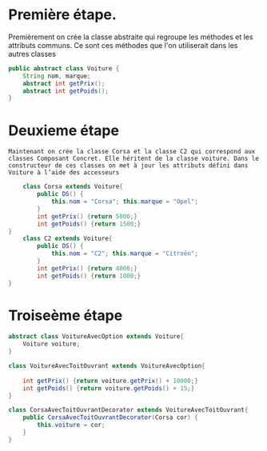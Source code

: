 # Première étape.

Premièrement on crée la classe abstraite qui regroupe les méthodes et les attributs communs. Ce sont ces méthodes que l'on utiliserait dans les autres classes
    
```java Runnable
public abstract class Voiture {
	String nom, marque; 
	abstract int getPrix();
	abstract int getPoids();
}
```

# Deuxieme étape 

    Maintenant on crée la classe Corsa et la classe C2 qui correspond aux classes Composant Concret. Elle héritent de la classe voiture. Dans le constructeur de ces classes on met à jour les attributs défini dans Voiture à l’aide des accesseurs

```java Runnable
    class Corsa extends Voiture{
    	public DS() {
    		this.nom = "Corsa"; this.marque = "Opel";
    	}	
    	int getPrix() {return 5000;}	
    	int getPoids() {return 1500;}	
}
    class C2 extends Voiture{
    	public DS() {
    		this.nom = "C2"; this.marque = "Citroën";
    	}	
    	int getPrix() {return 4000;}	
    	int getPoids() {return 1000;}	
}
```
# Troiseème étape 

    
```java Runnable
abstract class VoitureAvecOption extends Voiture{
	Voiture voiture;
}
```

```java Runnable
class VoitureAvecToitOuvrant extends VoitureAvecOption{
	
	int getPrix() {return voiture.getPrix() + 10000;}
	int getPoids() {return voiture.getPoids() + 15;}	
}
```

```java Runnable
class CorsaAvecToitOuvrantDecorator extends VoitureAvecToitOuvrant{
	public CorsaAvecToitOuvrantDecorator(Corsa cor) {
		this.voiture = cor;
	}
}


